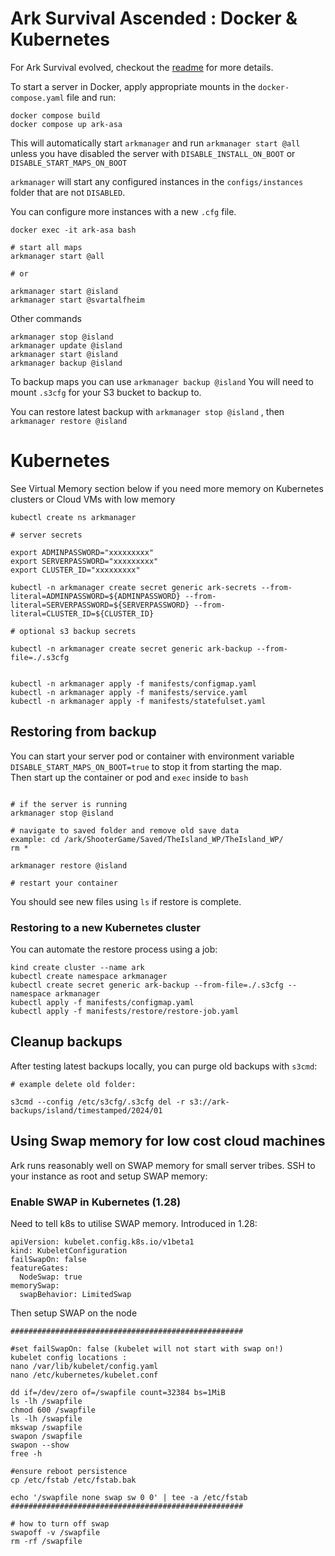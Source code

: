 # Ark Survival Ascended : Docker & Kubernetes

For Ark Survival evolved, checkout the [readme](./ase/README.md) for more details. <br/>

To start a server in Docker, apply appropriate mounts in the `docker-compose.yaml` file and run:

```
docker compose build
docker compose up ark-asa
```

This will automatically start `arkmanager` and run `arkmanager start @all` unless you have disabled the server with `DISABLE_INSTALL_ON_BOOT` or `DISABLE_START_MAPS_ON_BOOT` </br>

`arkmanager` will start any configured instances in the `configs/instances` folder that are not `DISABLED`. </br>

You can configure more instances with a new `.cfg` file. </br>


```
docker exec -it ark-asa bash

# start all maps
arkmanager start @all 

# or

arkmanager start @island
arkmanager start @svartalfheim
```

Other commands

```
arkmanager stop @island
arkmanager update @island
arkmanager start @island
arkmanager backup @island
```

To backup maps you can use `arkmanager backup @island`
You will need to mount `.s3cfg` for your S3 bucket to backup to.

You can restore latest backup with `arkmanager stop @island` , then `arkmanager restore @island`

# Kubernetes 

See Virtual Memory section below if you need more memory on Kubernetes clusters or Cloud VMs with low memory

```
kubectl create ns arkmanager

# server secrets

export ADMINPASSWORD="xxxxxxxxx"
export SERVERPASSWORD="xxxxxxxxx"
export CLUSTER_ID="xxxxxxxxx"

kubectl -n arkmanager create secret generic ark-secrets --from-literal=ADMINPASSWORD=${ADMINPASSWORD} --from-literal=SERVERPASSWORD=${SERVERPASSWORD} --from-literal=CLUSTER_ID=${CLUSTER_ID}

# optional s3 backup secrets

kubectl -n arkmanager create secret generic ark-backup --from-file=./.s3cfg


kubectl -n arkmanager apply -f manifests/configmap.yaml
kubectl -n arkmanager apply -f manifests/service.yaml
kubectl -n arkmanager apply -f manifests/statefulset.yaml

```

## Restoring from backup

You can start your server pod or container with environment variable `DISABLE_START_MAPS_ON_BOOT=true` to stop it from starting the map. </br>
Then start up the container or pod and `exec` inside to `bash`
```

# if the server is running
arkmanager stop @island

# navigate to saved folder and remove old save data
example: cd /ark/ShooterGame/Saved/TheIsland_WP/TheIsland_WP/
rm * 

arkmanager restore @island

# restart your container
```

You should see new files using `ls` if restore is complete.

### Restoring to a new Kubernetes cluster

You can automate the restore process using a job:

```
kind create cluster --name ark
kubectl create namespace arkmanager
kubectl create secret generic ark-backup --from-file=./.s3cfg --namespace arkmanager
kubectl apply -f manifests/configmap.yaml
kubectl apply -f manifests/restore/restore-job.yaml
```

## Cleanup backups

After testing latest backups locally, you can purge old backups with `s3cmd`:
```
# example delete old folder:

s3cmd --config /etc/s3cfg/.s3cfg del -r s3://ark-backups/island/timestamped/2024/01
```

## Using Swap memory for low cost cloud machines

Ark runs reasonably well on SWAP memory for small server tribes.
SSH to your instance as root and setup SWAP memory:

### Enable SWAP in Kubernetes (1.28)

Need to tell k8s to utilise SWAP memory. Introduced in 1.28:
```
apiVersion: kubelet.config.k8s.io/v1beta1
kind: KubeletConfiguration
failSwapOn: false
featureGates:
  NodeSwap: true
memorySwap:
  swapBehavior: LimitedSwap
```

Then setup SWAP on the node

```
####################################################

#set failSwapOn: false (kubelet will not start with swap on!)
kubelet config locations :
nano /var/lib/kubelet/config.yaml
nano /etc/kubernetes/kubelet.conf

dd if=/dev/zero of=/swapfile count=32384 bs=1MiB
ls -lh /swapfile
chmod 600 /swapfile
ls -lh /swapfile
mkswap /swapfile
swapon /swapfile
swapon --show
free -h

#ensure reboot persistence
cp /etc/fstab /etc/fstab.bak

echo '/swapfile none swap sw 0 0' | tee -a /etc/fstab
####################################################

# how to turn off swap
swapoff -v /swapfile
rm -rf /swapfile

```